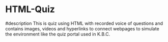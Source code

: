 # HTML-Quiz

#description 
This is quiz using HTML with recorded voice of questions and contains images, videos and hyperlinks to connect webpages to simulate the environment like the quiz portal used in K.B.C.
